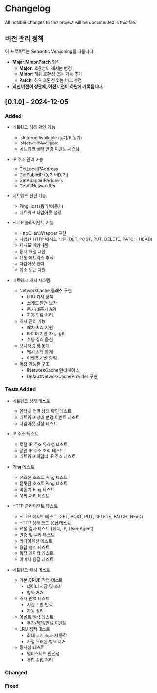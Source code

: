 # Changelog

All notable changes to this project will be documented in this file.

## 버전 관리 정책

이 프로젝트는 Semantic Versioning을 따릅니다:

- **Major.Minor.Patch** 형식
  - **Major**: 호환성이 깨지는 변경
  - **Minor**: 하위 호환성 있는 기능 추가
  - **Patch**: 하위 호환성 있는 버그 수정
- **최신 버전이 상단에, 이전 버전이 하단에 기록됩니다.**

## [0.1.0] - 2024-12-05

### Added

- 네트워크 상태 확인 기능
  - IsInternetAvailable (동기/비동기)
  - IsNetworkAvailable
  - 네트워크 상태 변경 이벤트 시스템

- IP 주소 관리 기능
  - GetLocalIPAddress
  - GetPublicIP (동기/비동기)
  - GetAdapterIPAddress
  - GetAllNetworkIPs

- 네트워크 진단 기능
  - PingHost (동기/비동기)
  - 네트워크 타임아웃 설정

- HTTP 클라이언트 기능
  - HttpClientWrapper 구현
  - 다양한 HTTP 메서드 지원 (GET, POST, PUT, DELETE, PATCH, HEAD)
  - 재시도 메커니즘
  - 동시 요청 제한
  - 요청 메트릭스 추적
  - 타임아웃 관리
  - 취소 토큰 지원

- 네트워크 캐시 시스템
  - NetworkCache 클래스 구현
    - LRU 캐시 정책
    - 스레드 안전 보장
    - 동기/비동기 API
    - 자동 만료 처리
  - 캐시 관리 기능
    - 배치 처리 지원
    - 타이머 기반 자동 정리
    - 수동 정리 옵션
  - 모니터링 및 통계
    - 캐시 상태 통계
    - 이벤트 기반 알림
  - 확장 가능한 구조
    - INetworkCache 인터페이스
    - DefaultNetworkCacheProvider 구현

### Tests Added

- 네트워크 상태 테스트
  - 인터넷 연결 상태 확인 테스트
  - 네트워크 상태 변경 이벤트 테스트
  - 타임아웃 설정 테스트

- IP 주소 테스트
  - 로컬 IP 주소 유효성 테스트
  - 공인 IP 주소 조회 테스트
  - 네트워크 어댑터 IP 주소 테스트

- Ping 테스트
  - 유효한 호스트 Ping 테스트
  - 잘못된 호스트 Ping 테스트
  - 비동기 Ping 테스트
  - 예외 처리 테스트

- HTTP 클라이언트 테스트
  - HTTP 메서드 테스트 (GET, POST, PUT, DELETE, PATCH, HEAD)
  - HTTP 상태 코드 응답 테스트
  - 요청 검사 테스트 (헤더, IP, User-Agent)
  - 인증 및 쿠키 테스트
  - 리다이렉션 테스트
  - 응답 형식 테스트
  - 동적 데이터 테스트
  - 이미지 응답 테스트

- 네트워크 캐시 테스트
  - 기본 CRUD 작업 테스트
    - 데이터 저장 및 조회
    - 항목 제거
  - 캐시 만료 테스트
    - 시간 기반 만료
    - 자동 정리
  - 이벤트 발생 테스트
    - 추가/제거/만료 이벤트
  - LRU 정책 테스트
    - 최대 크기 초과 시 동작
    - 가장 오래된 항목 제거
  - 동시성 테스트
    - 멀티스레드 안전성
    - 경합 상황 처리

### Changed

### Fixed
